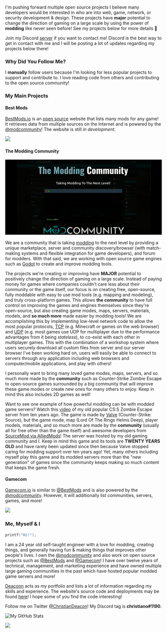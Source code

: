 I'm pushing forward multiple open source projects I believe many developers would be interested in who are into web, game, network, or security development & design. These projects have **major** potential to change the direction of gaming on a large scale by using the power of **modding** like never seen before! See my projects below for more details 🙂

Join my Discord [server](https://discord.deaconn.net/) if you want to contact me! Discord is the best way to get in contact with me and I will be posting a lot of updates regarding my projects below there!

### Why Did You Follow Me?
I **manually** follow users because I'm looking for less popular projects to support and contribute to. I love reading code from others and contributing to the open source community!

### My Main Projects
#### Best Mods
[BestMods.io](https://bestmods.io) is an [open source](https://github.com/BestMods) website that lists many mods for any game! It retrieves data from multiple sources on the Internet and is powered by the [@modcommunity](https://github.com/modcommunity)! The website is still *in development*.

<a href="https://bestmods.io/" target="_blank"><img src="https://github.com/BestMods/bestmods/blob/master/preview.jpeg" data-canonical-src="https://github.com/BestMods/bestmods/blob/master/preview.jpeg" /></a>

#### The Modding Community
<a href="https://moddingcommunity.com/about" target="_blank"><img src="https://github.com/Deaconn-net/Misc/blob/main/TMC.gif" data-canonical-src="https://github.com/Deaconn-net/Misc/blob/main/TMC.gif" /></a>

We are a community that is taking [modding](https://docs.google.com/presentation/d/e/2PACX-1vSlROYETsWYlJkqM7y9J5qeHRjh6ZY6Liv0RIkxSX6EjQ7X3_kzQFkp3HNHtebks8YAe3e2QV2lBmka/pub?slide=id.g155efb98b4d_0_10) to the next level by providing a unique marketplace, server and community discovery/browser (with match-making systems and flexible integration for game developers), and forum for modders. With that said, we are working with open source game engines such as [Godot](https://godotengine.org) to create and improve modding tools.

The projects we're creating or improving have **MAJOR** potential to positively change the direction of gaming on a large scale. Instead of paying money for games where companies couldn't care less about their community or the game itself, our focus is on creating free, open-source, fully moddable with easy to use mod tools (e.g. mapping and modeling), and truly cross-platform games. This allows **the community** to have full control on improving the games and engines themselves since they're open-source, but also creating game modes, maps, servers, materials, models, and **so much more** made easier by modding tools! We are accomplishing this by implementing low-level network code to allow the most popular protocols, [TCP](https://www.fortinet.com/resources/cyberglossary/tcp-ip) (e.g. Minecraft or games on the web browser) and [UDP](https://en.wikipedia.org/wiki/User_Datagram_Protocol) (e.g. most games use UDP for multiplayer due to the performance advantages from it being *stateless*), to co-exist with each other in multiplayer games. This with the combination of a workshop system where users securely download all custom files from server and our server browser I've been working hard on, users will easily be able to connect to servers through any application including web browsers and computer/mobile applications, and play with others!

I personally want to bring many loved game modes, maps, servers, and so much more made by the **community** such as Counter-Strike Zombie Escape to open-source games surrounded by a big community that will improve these game modes or create new ones for many others to enjoy. Keep in mind this also includes 2D games as well!

Want to see one example of how powerful modding can be with modded game servers? Watch this [video](https://www.youtube.com/watch?v=mW4EhWVaxVw) of my old popular CS:S Zombie Escape server from ten years ago. The game is made by [Valve](http://valvesoftware.com/) (Counter-Strike: Source), but the game mode, map (Lord Of The Rings Helms Deep), player models, materials, and so much more are made by the **community** (usually all for free other than the game itself) and awesome developers from [SourceMod via AlliedMods](https://forums.alliedmods.net/forumdisplay.php?f=132)! The server was hosted by my old gaming community and I. Keep in mind this game and its tools are **TWENTY YEARS OLD** and have rarely been updated since then because Valve stopped caring for modding support over ten years ago! Yet, many others including myself play this game and its modded servers more than the "new generation" of games since the community keeps making so much content that keeps the game fresh. 

#### Gamecom
[Gamecom.io](https://gamecom.io) is similar to [@BestMods](https://github.com/BestMods) and is also powered by the [@modcommunity](https://github.com/modcommunity). However, it will additionally list communities, servers, games, and more!

<a href="https://gamecom.io/" target="_blank"><img src="https://github.com/gamemann/gamecom/blob/master/preview.jpeg" data-canonical-src="https://github.com/gamemann/gamecom/blob/master/preview.jpeg" /></a>

### Me, Myself & I
```C
printf("Hi!");
```

I am a 24 year old self-taught engineer with a love for modding, creating things, and generally having fun & making things that improves other people's lives. I own the [@modcommunity](https://github.com/modcommunity) and also work on open source projects such as [@BestMods](https://github.com/BestMods) and [@Gamecom](https://github.com/gamemann/gamecom)! I have over twelve years of technical, management, and marketing experience and have owned multiple large gaming communities in the past which have hosted popular modded game servers and more!

[Deaconn](https://deaconn.net/) acts as my portfolio and lists a lot of information regarding my skills and experience. The website's source code and deployments may be found [here](https://github.com/Deaconn-net)! I hope some of you find the code interesting!

Follow me on Twitter [@ChristianDeacon](https://twitter.com/ChristianDeacon)! My Discord tag is **christiano#1190**.

![My GitHub Stats](https://github-readme-stats.vercel.app/api?username=gamemann&show_icons=true&theme=blue-green&count_private=true&include_all_commits=true&border_color=001F1E&text_color=09d672&icon_color=00C2C2&title_color=00F1E9&custom_title=My%20Stats)

![](https://komarev.com/ghpvc/?username=gamemann&label=Views&color=116262)
